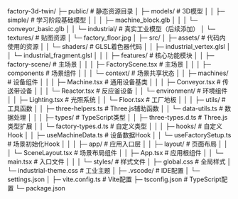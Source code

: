 factory-3d-twin/
├─ public/                    # 静态资源目录
│  ├─ models/                 # 3D模型
│  │  ├─ simple/               # 学习阶段基础模型
│  │  │  ├─ machine_block.glb
│  │  │  └─ conveyor_basic.glb
│  │  └─ industrial/           # 真实工业模型（后续添加）
│  └─ textures/                # 贴图资源
│     └─ factory_floor.jpg
│
├─ src/
│  ├─ assets/                 # 代码内使用的资源
│  │  └─ shaders/              # GLSL着色器代码
│  │     ├─ industrial_vertex.glsl
│  │     └─ industrial_fragment.glsl
│  │
│  ├─ features/               # 核心功能模块
│  │  ├─ factory-scene/       # 主场景
│  │  │  ├─ FactoryScene.tsx  # 主场景
│  │  │  ├─ components        # 场景组件
│  │  │  └─ context/          # 场景共享状态
│  │  ├─ machines/            # 设备组件
│  │  │  ├─ Machine.tsx       # 通用设备基类
│  │  │  ├─ Conveyor.tsx      # 传送带设备
│  │  │  └─ Reactor.tsx       # 反应釜设备
│  │  └─ environment/         # 环境组件
│  │     ├─ Lighting.tsx      # 光照系统
│  │     └─ Floor.tsx          # 工厂地板
│  │
│  ├─ utils/                  # 工具函数
│  │  ├─ three-helpers.ts      # Three.js辅助函数
│  │  └─ data-utils.ts         # 数据处理
│  │
│  ├─ types/                  # TypeScript类型
│  │  ├─ three-types.d.ts      # Three.js类型扩展
│  │  └─ factory-types.d.ts    # 自定义类型
│  │
│  ├─ hooks/                  # 自定义Hook
│  │  ├─ useMachineData.ts    # 设备数据Hook
│  │  └─ useFactorySetup.ts   # 场景初始化Hook
│  │
│  ├─ app/                    # 应用入口层
│  │  ├─ layout/              # 页面布局
│  │  │  └─ SceneLayout.tsx   # 场景布局组件
│  │  ├─ App.tsx              # 应用根组件
│  │  └─ main.tsx             # 入口文件
│  │
│  └─ styles/                 # 样式文件
│     ├─ global.css           # 全局样式
│     └─ industrial-theme.css # 工业主题
│
├─ .vscode/                   # IDE配置
│  └─ settings.json
│
├─ vite.config.ts             # Vite配置
├─ tsconfig.json              # TypeScript配置
└─ package.json
